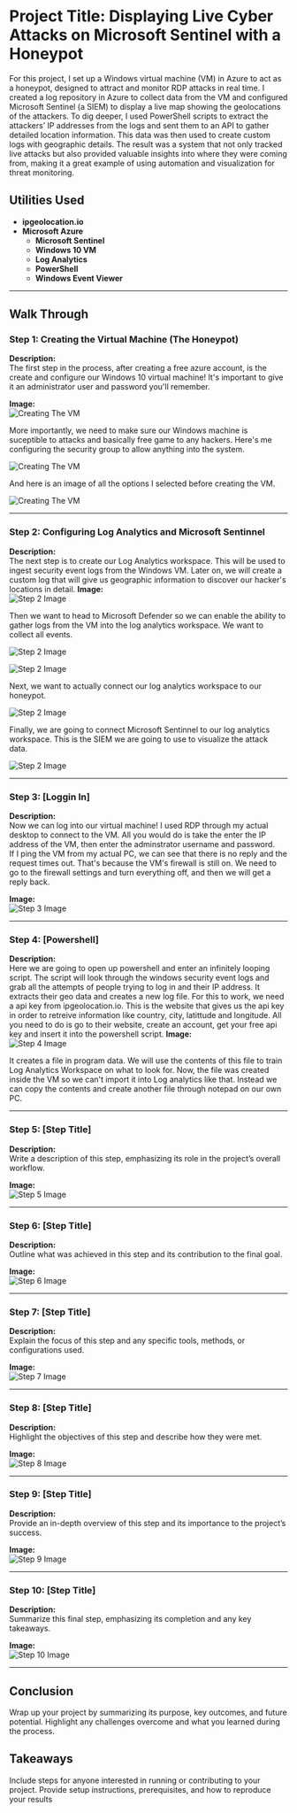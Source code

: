 # Project Title: Displaying Live Cyber Attacks on Microsoft Sentinel with a Honeypot  
For this project, I set up a Windows virtual machine (VM) in Azure to act as a honeypot, designed to attract and monitor RDP attacks in real time. I created a log repository in Azure to collect data from the VM and configured Microsoft Sentinel (a SIEM) to display a live map showing the geolocations of the attackers. To dig deeper, I used PowerShell scripts to extract the attackers’ IP addresses from the logs and sent them to an API to gather detailed location information. This data was then used to create custom logs with geographic details. The result was a system that not only tracked live attacks but also provided valuable insights into where they were coming from, making it a great example of using automation and visualization for threat monitoring.

## Utilities Used
- <b>ipgeolocation.io</b>
- <b>Microsoft Azure</b> 
  - <b>Microsoft Sentinel</b>
  - <b>Windows 10 VM</b>
  - <b>Log Analytics</b>
  - <b>PowerShell</b>
  - <b>Windows Event Viewer</b>


---

## Walk Through  

### Step 1: Creating the Virtual Machine (The Honeypot)  
**Description:**  
The first step in the process, after creating a free azure account, is the create and configure our Windows 10 virtual machine! It's important to give it an administrator user and password you'll remember.  

**Image:**  
![Creating The VM](images/windows10.png)

More importantly, we need to make sure our Windows machine is suceptible to attacks and basically free game to any hackers. Here's me configuring the security group to allow anything into the system.

![Creating The VM](images/networkgroup.png)

And here is an image of all the options I selected before creating the VM.

![Creating The VM](images/pressingcreate.png)


---

### Step 2: Configuring Log Analytics and Microsoft Sentinnel  
**Description:**  
The next step is to create our Log Analytics workspace. This will be used to ingest security event logs from the Windows VM. Later on, we will create a custom log that will give us geographic information to discover our hacker's locations in detail.
**Image:**  
![Step 2 Image](images/loganalytics.png)  

Then we want to head to Microsoft Defender so we can enable the ability to gather logs from the VM into the log analytics workspace. We want to collect all events.

![Step 2 Image](images/enablevmlogs.png)  

![Step 2 Image](images/enablevmlogs2.png)

Next, we want to actually connect our log analytics workspace to our honeypot.

![Step 2 Image](images/connecttovm.png)

Finally, we are going to connect Microsoft Sentinnel to our log analytics workspace. This is the SIEM we are going to use to visualize the attack data.

![Step 2 Image](images/connectsentinel.png)

---

### Step 3: [Loggin In]  
**Description:**  
Now we can log into our virtual machine! I used RDP through my actual desktop to connect to the VM. All you would do is take the enter the IP address of the VM, then enter the adminstrator username and password.  
If I ping the VM from my actual PC, we can see that there is no reply and the request times out. That's because the VM's firewall is still on. We need to go to the firewall settings and turn everything off, and then we will get a reply back.



**Image:**  
![Step 3 Image](path/to/image3.png)  

---

### Step 4: [Powershell]  
**Description:**  
Here we are going to open up powershell and enter an infinitely looping script. The script will look through the windows security event logs and grab all the attempts of people trying to log in and their IP address. It extracts their geo data and creates a new log file. For this to work, we need a api key from ipgeolocation.io. This is the website that gives us the api key in order to retreive information like country, city, latittude and longitude. All you need to do is go to their website, create an account, get your free api key and insert it into the powershell script.
**Image:**  
![Step 4 Image](path/to/image4.png)  

It creates a file in program data. We will use the contents of this file to train Log Analytics Workspace on what to look for. Now, the file was created inside the VM so we can't import it into Log analytics like that. Instead we can copy the contents and create another file through notepad on our own PC.

---

### Step 5: [Step Title]  
**Description:**  
Write a description of this step, emphasizing its role in the project’s overall workflow.  

**Image:**  
![Step 5 Image](path/to/image5.png)  

---

### Step 6: [Step Title]  
**Description:**  
Outline what was achieved in this step and its contribution to the final goal.  

**Image:**  
![Step 6 Image](path/to/image6.png)  

---

### Step 7: [Step Title]  
**Description:**  
Explain the focus of this step and any specific tools, methods, or configurations used.  

**Image:**  
![Step 7 Image](path/to/image7.png)  

---

### Step 8: [Step Title]  
**Description:**  
Highlight the objectives of this step and describe how they were met.  

**Image:**  
![Step 8 Image](path/to/image8.png)  

---

### Step 9: [Step Title]  
**Description:**  
Provide an in-depth overview of this step and its importance to the project’s success.  

**Image:**  
![Step 9 Image](path/to/image9.png)  

---

### Step 10: [Step Title]  
**Description:**  
Summarize this final step, emphasizing its completion and any key takeaways.  

**Image:**  
![Step 10 Image](path/to/image10.png)  

---

## Conclusion  
Wrap up your project by summarizing its purpose, key outcomes, and future potential. Highlight any challenges overcome and what you learned during the process.  

## Takeaways  
Include steps for anyone interested in running or contributing to your project. Provide setup instructions, prerequisites, and how to reproduce your results
